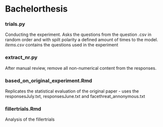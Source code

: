 # Bachelorthesis

### trials.py 
Conducting the experiment. Asks the questions from the question .csv in random order and with spilt polarity a defined amount of times to the model. *items.csv* contains the questions used in the experiment

### extract_nr.py
After manual review, remove all non-numerical content from the responses.


### based_on_original_experiment.Rmd
Replicates the statistical evaluation of the original paper - uses the responsesJuly.txt, responsesJune.txt and facethreat_annonymous.txt

### fillertrials.Rmd
Analysis of the fillertrials
